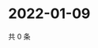 # 2022-01-09

共 0 条

<!-- BEGIN WEIBO -->
<!-- 最后更新时间 Sun Jan 09 2022 03:11:41 GMT+0800 (China Standard Time) -->

<!-- END WEIBO -->
